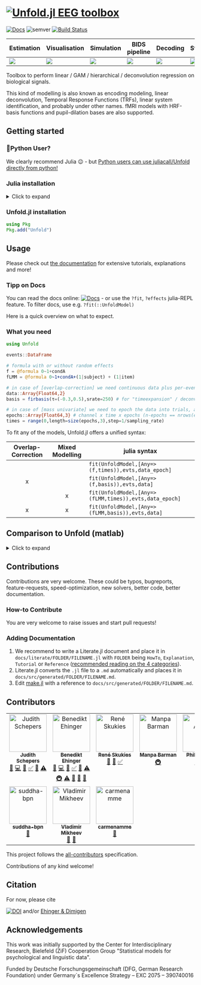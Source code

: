 # [![Unfold.jl EEG toolbox](https://github.com/unfoldtoolbox/Unfold.jl/assets/10183650/3cbe57c1-e1a7-4150-817a-ce3dcc844485)](https://github.com/unfoldtoolbox/Unfold.jl)

[![Docs][Doc-img]][Doc-url] ![semver][semver-img] [![Build Status][build-img]][build-url]

[Doc-img]: https://img.shields.io/badge/docs-main-blue.svg
[Doc-url]: https://unfoldtoolbox.github.io/Unfold.jl/dev
[semver-img]: https://img.shields.io/badge/semantic-versioning-green
[build-img]: https://github.com/unfoldtoolbox/UnfoldSim.jl/workflows/CI/badge.svg
[build-url]: https://github.com/unfoldtoolbox/UnfoldSim.jl/workflows/CI.yml

|Estimation|Visualisation|Simulation|BIDS pipeline|Decoding|Statistics|
|---|---|---|---|---|---|
| <a href="https://github.com/unfoldtoolbox/Unfold.jl/tree/main"><img src="https://github-production-user-asset-6210df.s3.amazonaws.com/10183650/277623787-757575d0-aeb9-4d94-a5f8-832f13dcd2dd.png"></a> | <a href="https://github.com/unfoldtoolbox/UnfoldMakie.jl"><img  src="https://github-production-user-asset-6210df.s3.amazonaws.com/10183650/277623793-37af35a0-c99c-4374-827b-40fc37de7c2b.png"></a>|<a href="https://github.com/unfoldtoolbox/UnfoldSim.jl"><img src="https://github-production-user-asset-6210df.s3.amazonaws.com/10183650/277623795-328a4ccd-8860-4b13-9fb6-64d3df9e2091.png"></a>|<a href="https://github.com/unfoldtoolbox/UnfoldBIDS.jl"><img src="https://github-production-user-asset-6210df.s3.amazonaws.com/10183650/277622460-2956ca20-9c48-4066-9e50-c5d25c50f0d1.png"></a>|<a href="https://github.com/unfoldtoolbox/UnfoldDecode.jl"><img src="https://github-production-user-asset-6210df.s3.amazonaws.com/10183650/277622487-802002c0-a1f2-4236-9123-562684d39dcf.png"></a>|<a href="https://github.com/unfoldtoolbox/UnfoldStats.jl"><img  src="https://github-production-user-asset-6210df.s3.amazonaws.com/10183650/277623799-4c8f2b5a-ea84-4ee3-82f9-01ef05b4f4c6.png"></a>|

Toolbox to perform linear / GAM / hierarchical / deconvolution regression on biological signals.

This kind of modelling is also known as encoding modeling, linear deconvolution, Temporal Response Functions (TRFs), linear system identification, and probably under other names. fMRI models with HRF-basis functions and pupil-dilation bases are also supported.

## Getting started

### 🐍Python User?
We clearly recommend Julia 😉 - but [Python users can use juliacall/Unfold directly from python!](https://unfoldtoolbox.github.io/Unfold.jl/dev/generated/HowTo/juliacall_unfold/)

### Julia installation
<details>
<summary>Click to expand</summary>

The recommended way to install julia is [juliaup](https://github.com/JuliaLang/juliaup).
It allows you to, e.g., easily update Julia at a later point, but also test out alpha/beta versions etc.

TL:DR; If you dont want to read the explicit instructions, just copy the following command

#### Windows

AppStore -> JuliaUp,  or `winget install julia -s msstore` in CMD

#### Mac & Linux

`curl -fsSL https://install.julialang.org | sh` in any shell
</details>

### Unfold.jl installation

```julia
using Pkg
Pkg.add("Unfold")
```

## Usage

Please check out [the documentation](https://unfoldtoolbox.github.io/Unfold.jl/dev) for extensive tutorials, explanations and more!

### Tipp on Docs
You can read the docs online: [![Docs][Doc-img]][Doc-url]  - or use the `?fit`, `?effects` julia-REPL feature. To filter docs, use e.g. `?fit(::UnfoldModel)`

Here is a quick overview on what to expect.

### What you need

```julia
using Unfold

events::DataFrame

# formula with or without random effects
f = @formula 0~1+condA
fLMM = @formula 0~1+condA+(1|subject) + (1|item)

# in case of [overlap-correction] we need continuous data plus per-eventtype one basisfunction (typically firbasis)
data::Array{Float64,2}
basis = firbasis(τ=(-0.3,0.5),srate=250) # for "timeexpansion" / deconvolution

# in case of [mass univariate] we need to epoch the data into trials, and a accompanying time vector
epochs::Array{Float64,3} # channel x time x epochs (n-epochs == nrows(events))
times = range(0,length=size(epochs,3),step=1/sampling_rate)
```

To fit any of the models, Unfold.jl offers a unified syntax:

| Overlap-Correction | Mixed Modelling | julia syntax |
|:---:|:---:|---|
|  |  | `fit(UnfoldModel,[Any=>(f,times)),evts,data_epoch]` |
| x |  | `fit(UnfoldModel,[Any=>(f,basis)),evts,data]` |
|  | x | `fit(UnfoldModel,[Any=>(fLMM,times)),evts,data_epoch]` |
| x | x | `fit(UnfoldModel,[Any=>(fLMM,basis)),evts,data]` |

## Comparison to Unfold (matlab)
<details>
<summary>Click to expand</summary>

The matlab version is still maintained, but active development happens in Julia.

| Feature                 | Unfold | unmixed (defunct) | Unfold.jl |
|-------------------------|--------|---------|-----------|
| overlap correction      | x      | x       | x         |
| non-linear splines      | x      | x       | x         |
| speed |       |  🐌      | ⚡ 2-100x        |
| GPU support | | | 🚀|
| plotting tools          | x      |         | [UnfoldMakie.jl](https://unfoldtoolbox.github.io/UnfoldMakie.jl/dev/)  |
| Interactive plotting  |       |         | stay tuned - coming soon! |
| simulation tools          | x      |         | [UnfoldSim.jl](https://unfoldtoolbox.github.io/UnfoldSim.jl)  |
| BIDS support          | x      |         | alpha: [UnfoldBIDS.jl](https://github.com/ReneSkukies/UnfoldBIDS.jl/))  |
| sanity checks           | x      |         | x         |
| tutorials               | x      |         | x       |
| unittests               | x      |         | x         |
| Alternative bases e.g. HRF (fMRI)        |        |         | x         |
| mix different basisfunctions      |        |         | x         |
| different timewindows per event   |        |         | x         |
| mixed models            |        | x       | x         |
| item & subject effects  |        | (x)       | x         |
| decoding  |        |        | UnfoldDecode.jl         |
| outlier-robust fits  |        |        |  [many options (but slower)](https://unfoldtoolbox.github.io/Unfold.jl/dev/HowTo/custom_solvers/#Robust-Solvers)   |
| 🐍Python support | | | [via juliacall](https://unfoldtoolbox.github.io/Unfold.jl/dev/generated/HowTo/pyjulia_unfold/)|
</details>

## Contributions

Contributions are very welcome. These could be typos, bugreports, feature-requests, speed-optimization, new solvers, better code, better documentation.

### How-to Contribute

You are very welcome to raise issues and start pull requests!

### Adding Documentation

1. We recommend to write a Literate.jl document and place it in `docs/literate/FOLDER/FILENAME.jl` with `FOLDER` being `HowTo`, `Explanation`, `Tutorial` or `Reference` ([recommended reading on the 4 categories](https://documentation.divio.com/)).
2. Literate.jl converts the `.jl` file to a `.md` automatically and places it in `docs/src/generated/FOLDER/FILENAME.md`.
3. Edit [make.jl](https://github.com/unfoldtoolbox/Unfold.jl/blob/main/docs/make.jl) with a reference to `docs/src/generated/FOLDER/FILENAME.md`.

## Contributors 
<!-- ALL-CONTRIBUTORS-LIST:START - Do not remove or modify this section -->
<!-- prettier-ignore-start -->
<!-- markdownlint-disable -->
<table>
  <tbody>
    <tr>
      <td align="center" valign="top" width="14.28%"><a href="https://github.com/jschepers"><img src="https://avatars.githubusercontent.com/u/22366977?v=4?s=100" width="100px;" alt="Judith Schepers"/><br /><sub><b>Judith Schepers</b></sub></a><br /><a href="#bug-jschepers" title="Bug reports">🐛</a> <a href="#code-jschepers" title="Code">💻</a> <a href="#doc-jschepers" title="Documentation">📖</a> <a href="#tutorial-jschepers" title="Tutorials">✅</a> <a href="#ideas-jschepers" title="Ideas, Planning, & Feedback">🤔</a> <a href="#test-jschepers" title="Tests">⚠️</a></td>
      <td align="center" valign="top" width="14.28%"><a href="http://www.benediktehinger.de"><img src="https://avatars.githubusercontent.com/u/10183650?v=4?s=100" width="100px;" alt="Benedikt Ehinger"/><br /><sub><b>Benedikt Ehinger</b></sub></a><br /><a href="#bug-behinger" title="Bug reports">🐛</a> <a href="#code-behinger" title="Code">💻</a> <a href="#doc-behinger" title="Documentation">📖</a> <a href="#tutorial-behinger" title="Tutorials">✅</a> <a href="#ideas-behinger" title="Ideas, Planning, & Feedback">🤔</a> <a href="#test-behinger" title="Tests">⚠️</a> <a href="#infra-behinger" title="Infrastructure (Hosting, Build-Tools, etc)">🚇</a> <a href="#test-behinger" title="Tests">⚠️</a> <a href="#maintenance-behinger" title="Maintenance">🚧</a> <a href="#review-behinger" title="Reviewed Pull Requests">👀</a> <a href="#question-behinger" title="Answering Questions">💬</a></td>
      <td align="center" valign="top" width="14.28%"><a href="https://reneskukies.de/"><img src="https://avatars.githubusercontent.com/u/57703446?v=4?s=100" width="100px;" alt="René Skukies"/><br /><sub><b>René Skukies</b></sub></a><br /><a href="#bug-ReneSkukies" title="Bug reports">🐛</a> <a href="#doc-ReneSkukies" title="Documentation">📖</a> <a href="#tutorial-ReneSkukies" title="Tutorials">✅</a></td>
      <td align="center" valign="top" width="14.28%"><a href="https://reboreexplore.github.io/"><img src="https://avatars.githubusercontent.com/u/43548330?v=4?s=100" width="100px;" alt="Manpa Barman"/><br /><sub><b>Manpa Barman</b></sub></a><br /><a href="#infra-ReboreExplore" title="Infrastructure (Hosting, Build-Tools, etc)">🚇</a></td>
      <td align="center" valign="top" width="14.28%"><a href="https://www.phillipalday.com"><img src="https://avatars.githubusercontent.com/u/1677783?v=4?s=100" width="100px;" alt="Phillip Alday"/><br /><sub><b>Phillip Alday</b></sub></a><br /><a href="#code-palday" title="Code">💻</a> <a href="#infra-palday" title="Infrastructure (Hosting, Build-Tools, etc)">🚇</a></td>
      <td align="center" valign="top" width="14.28%"><a href="http://davekleinschmidt.com"><img src="https://avatars.githubusercontent.com/u/135920?v=4?s=100" width="100px;" alt="Dave Kleinschmidt"/><br /><sub><b>Dave Kleinschmidt</b></sub></a><br /><a href="#doc-kleinschmidt" title="Documentation">📖</a></td>
      <td align="center" valign="top" width="14.28%"><a href="https://github.com/ssaket"><img src="https://avatars.githubusercontent.com/u/27828189?v=4?s=100" width="100px;" alt="Saket Saurabh"/><br /><sub><b>Saket Saurabh</b></sub></a><br /><a href="#bug-ssaket" title="Bug reports">🐛</a></td>
    </tr>
    <tr>
      <td align="center" valign="top" width="14.28%"><a href="https://github.com/suddha-bpn"><img src="https://avatars.githubusercontent.com/u/7974144?v=4?s=100" width="100px;" alt="suddha-bpn"/><br /><sub><b>suddha-bpn</b></sub></a><br /><a href="#bug-suddha-bpn" title="Bug reports">🐛</a></td>
      <td align="center" valign="top" width="14.28%"><a href="https://github.com/vladdez"><img src="https://avatars.githubusercontent.com/u/33777074?v=4?s=100" width="100px;" alt="Vladimir Mikheev"/><br /><sub><b>Vladimir Mikheev</b></sub></a><br /><a href="#bug-vladdez" title="Bug reports">🐛</a> <a href="#doc-vladdez" title="Documentation">📖</a></td>
      <td align="center" valign="top" width="14.28%"><a href="https://github.com/carmenamme"><img src="https://avatars.githubusercontent.com/u/100191854?v=4?s=100" width="100px;" alt="carmenamme"/><br /><sub><b>carmenamme</b></sub></a><br /><a href="#doc-carmenamme" title="Documentation">📖</a></td>
    </tr>
  </tbody>
</table>

<!-- markdownlint-restore -->
<!-- prettier-ignore-end -->

<!-- ALL-CONTRIBUTORS-LIST:END -->



This project follows the [all-contributors](https://allcontributors.org/docs/en/specification) specification. 

Contributions of any kind welcome!

## Citation

For now, please cite

[![DOI](https://zenodo.org/badge/DOI/10.5281/zenodo.5759066.svg)](https://doi.org/10.5281/zenodo.5759066) and/or [Ehinger & Dimigen](https://peerj.com/articles/7838/)

## Acknowledgements

This work was initially supported by the Center for Interdisciplinary Research, Bielefeld (ZiF) Cooperation Group "Statistical models for psychological and linguistic data".

Funded by Deutsche Forschungsgemeinschaft (DFG, German Research Foundation) under Germany´s Excellence Strategy – EXC 2075 – 390740016
